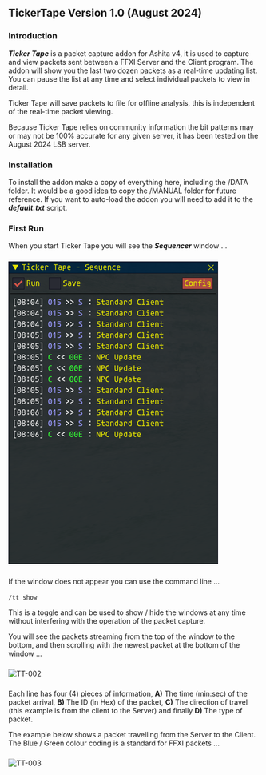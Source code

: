 ## TickerTape Version 1.0 (August 2024)

### Introduction

***Ticker Tape*** is a packet capture addon for Ashita v4, it is used to capture and view packets sent between a FFXI Server and the Client program. The addon will show you the last two dozen packets as a real-time updating list. You can pause the list at any time and select individual packets to view in detail.

Ticker Tape will save packets to file for offline analysis, this is independent of the real-time packet viewing.

Because Ticker Tape relies on community information the bit patterns may or may not be 100% accurate for any given server, it has been tested on the August 2024 LSB server.

### Installation

To install the addon make a copy of everything here, including the /DATA folder. It would be a good idea to copy the /MANUAL folder for future reference.
If you want to auto-load the addon you will need to add it to the ***default.txt*** script.

### First Run

When you start Ticker Tape you will see the ***Sequencer*** window ...
### 
![TT-001](TT-001.png)
###
If the window does not appear you can use the command line ...

```/tt show```

This is a toggle and can be used to show / hide the windows at any time without interfering with the operation of the packet capture.

You will see the packets streaming from the top of the window to the bottom, and then scrolling with the newest packet at the bottom of the window ...
### 
![TT-002](TT-002.png)
###
Each line has four (4) pieces of information, **A)** The time (min:sec) of the packet arrival, **B)** The ID (in Hex) of the packet, **C)** The direction of travel (this example is from the client to the Server) and finally **D)** The type of packet.

The example below shows a packet travelling from the Server to the Client. The Blue / Green colour coding is a standard for FFXI packets ...
### 
![TT-003](TT-003.png)
###
